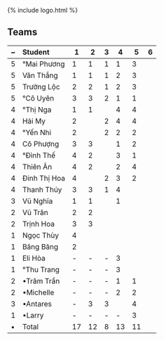 ---
---

{% include logo.html %}

## Teams

~   | Student        | 1   | 2   | 3   | 4   | 5   | 6
--- | :---           | --- | --- | --- | --- | --- | ---
5   | °Mai Phương    | 1   | 1   | 1   | 1   | 3   |
5   | Văn Thắng      | 1   | 1   | 1   | 2   | 3   |
5   | Trường Lộc     | 2   | 2   | 1   | 2   | 3   |
5   | °Cô Uyên       | 3   | 3   | 2   | 1   | 1   |
4   | °Thị Nga       | 1   | 1   |     | 4   | 4   |
4   | Hải My         | 2   |     | 2   | 4   | 4   |
4   | °Yến Nhi       | 2   |     | 2   | 2   | 2   |
4   | Cô Phượng      | 3   | 3   |     | 1   | 2   |
4   | °Đình Thế      | 4   | 2   |     | 3   | 1   |
4   | Thiên Ân       | 4   | 2   |     | 2   | 4   |
4   | Đinh Thị Hoa   | 4   |     | 2   | 3   | 2   |
4   | Thanh Thúy     | 3   | 3   | 1   | 4   |     |
3   | Vũ Nghĩa       | 1   | 1   |     | 1   |     |
2   | Vũ Trân        | 2   | 2   |     |     |     |
2   | Trịnh Hoa      | 3   | 3   |     |     |     |
1   | Ngọc Thùy      | 4   |     |     |     |     |
1   | Băng Băng      | 2   |     |     |     |     |
1   | Eli Hòa        | -   | -   | -   | 3   |     |
1   | °Thu Trang     | -   | -   | -   | 3   |     |
2   | •Trâm Trần     | -   | -   | -   | 1   | 1   |
2   | •Michelle      | -   | -   | -   | 2   | 2   |
3   | •Antares       | -   | 3   | 3   |     | 4   |
1   | •Larry         | -   | -   | -   | -   | 3   |
•   | Total          | 17  | 12  | 8   | 13  | 11  |